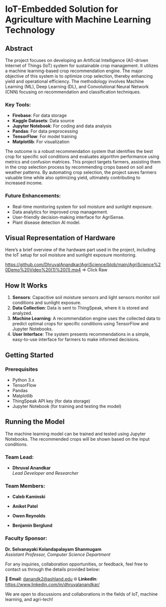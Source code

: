# IoT-Embedded Solution for Agriculture with Machine Learning Technology

## Abstract

The project focuses on developing an Artificial Intelligence (AI)-driven Internet of Things (IoT) system for sustainable crop management. It utilizes a machine learning-based crop recommendation engine. The major objective of this system is to optimize crop selection, thereby enhancing yield and operational efficiency. The methodology involves Machine Learning (ML), Deep Learning (DL), and Convolutional Neural Network (CNN) focusing on recommendation and classification techniques.

### Key Tools:
- **Firebase**: For data storage
- **Kaggle Datasets**: Data source
- **Jupyter Notebook**: For coding and data analysis
- **Pandas**: For data preprocessing
- **TensorFlow**: For model training
- **Matplotlib**: For visualization

The outcome is a robust recommendation system that identifies the best crop for specific soil conditions and evaluates algorithm performance using metrics and confusion matrices. This project targets farmers, assisting them in the crop selection process by recommending crops based on soil and weather patterns. By automating crop selection, the project saves farmers valuable time while also optimizing yield, ultimately contributing to increased income.

### Future Enhancements:
- Real-time monitoring system for soil moisture and sunlight exposure.
- Data analytics for improved crop management.
- User-friendly decision-making interface for AgriSense.
- Plant disease detection AI model.

## Visual Representation of Hardware

Here’s a brief overview of the hardware part used in the project, including the IoT setup for soil moisture and sunlight exposure monitoring.

https://github.com/DhruvalAnandkar/AgriScience/blob/main/AgriScience%20Demo%20Video%20(1)%20(1).mp4  => Click Raw

## How It Works

1. **Sensors**: Capacitive soil moisture sensors and light sensors monitor soil conditions and sunlight exposure.
2. **Data Collection**: Data is sent to ThingSpeak, where it is stored and analyzed.
3. **Machine Learning**: A recommendation engine uses the collected data to predict optimal crops for specific conditions using TensorFlow and Jupyter Notebooks.
4. **User Interface**: The system presents recommendations in a simple, easy-to-use interface for farmers to make informed decisions.

## Getting Started

### Prerequisites
- Python 3.x
- TensorFlow
- Pandas
- Matplotlib
- ThingSpeak API key (for data storage)
- Jupyter Notebook (for training and testing the model)

## Running the Model
The machine learning model can be trained and tested using Jupyter Notebooks. The recommended crops will be shown based on the input conditions.

### Team Lead:
- **Dhruval Anandkar**  
*Lead Developer and Researcher*

### Team Members:
- **Caleb Kaminski**  

- **Aniket Patel**  

- **Owen Reynolds**  

- **Benjamin Berglund**  

### Faculty Sponsor:
**Dr. Selvanayaki Kolandapalayam Shanmugam**  
*Assistant Professor, Computer Science Department*


For any inquiries, collaboration opportunities, or feedback, feel free to contact us through the details provided below:

📧 **Email**: danandk2@ashland.edu 
🌐 **LinkedIn**: https://www.linkedin.com/in/dhruvalanandkar/

We are open to discussions and collaborations in the fields of IoT, machine learning, and agri-tech!


